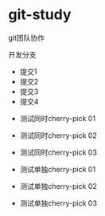 # git-study
git团队协作

开发分支

- 提交1
- 提交2
- 提交3
- 提交4

* 测试同时cherry-pick 01
* 测试同时cherry-pick 02
* 测试同时cherry-pick 03

* 测试单独cherry-pick 01
* 测试单独cherry-pick 02
* 测试单独cherry-pick 03